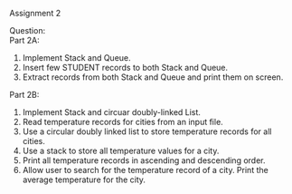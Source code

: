 Assignment 2

Question:  
Part 2A:  
1. Implement Stack and Queue.  
2. Insert few STUDENT records to both Stack and Queue.  
3. Extract records from both Stack and Queue and print them on screen.  
  

Part 2B:  
1. Implement Stack and circuar doubly-linked List.  
1. Read temperature records for cities from an input file.  
2. Use a circular doubly linked list to store temperature records for all cities.  
3. Use a stack to store all temperature values for a city.  
4. Print all temperature records in ascending and descending order.  
5. Allow user to search for the temperature record of a city. Print the average temperature for the city.  